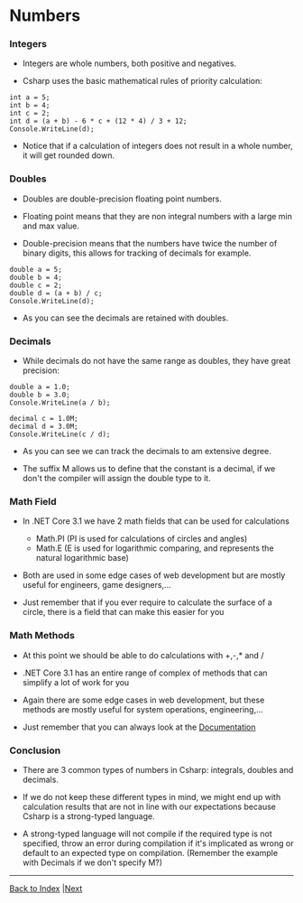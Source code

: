 # Numbers

### Integers

* Integers are whole numbers, both positive and negatives.

* Csharp uses the basic mathematical rules of priority calculation:
```
int a = 5;
int b = 4;
int c = 2;
int d = (a + b) - 6 * c + (12 * 4) / 3 + 12;
Console.WriteLine(d);
```

* Notice that if a calculation of integers does not result in a whole number, it will get rounded down.

### Doubles

* Doubles are double-precision floating point numbers.

* Floating point means that they are non integral numbers with a large min and max value.

* Double-precision means that the numbers have twice the number of binary digits, this allows for tracking of decimals for example.

```
double a = 5;
double b = 4;
double c = 2;
double d = (a + b) / c;
Console.WriteLine(d);
```

* As you can see the decimals are retained with doubles.

### Decimals

* While decimals do not have the same range as doubles, they have great precision:

```
double a = 1.0;
double b = 3.0;
Console.WriteLine(a / b);

decimal c = 1.0M;
decimal d = 3.0M;
Console.WriteLine(c / d);
```

* As you can see we can track the decimals to am extensive degree.

* The suffix M allows us to define that the constant is a decimal, if we don't the compiler will assign the double type to it.

### Math Field

* In .NET Core 3.1 we have 2 math fields that can be used for calculations

    * Math.PI (PI is used for calculations of circles and angles)
    * Math.E (E is used for logarithmic comparing, and represents the natural logarithmic base)
    
* Both are used in some edge cases of web development but are mostly useful for engineers, game designers,...

* Just remember that if you ever require to calculate the surface of a circle, there is a field that can make this easier for you

### Math Methods

* At this point we should be able to do calculations with +,-,* and /

* .NET Core 3.1 has an entire range of complex of methods that can simplify a lot of work for you

* Again there are some edge cases in web development, but these methods are mostly useful for system operations, engineering,...

* Just remember that you can always look at the [Documentation](https://docs.microsoft.com/en-us/dotnet/api/system.math?view=netcore-3.1)

### Conclusion

* There are 3 common types of numbers in Csharp: integrals, doubles and decimals.

* If we do not keep these different types in mind, we might end up with calculation results that are not in line with our expectations because Csharp is a strong-typed language.

* A strong-typed language will not compile if the required type is not specified, throw an error during compilation if it's implicated as wrong or default to an expected type on compilation. (Remember the example with Decimals if we don't specify M?)

---

[Back to Index](index.md) |[Next](branches-loops.md)

    


